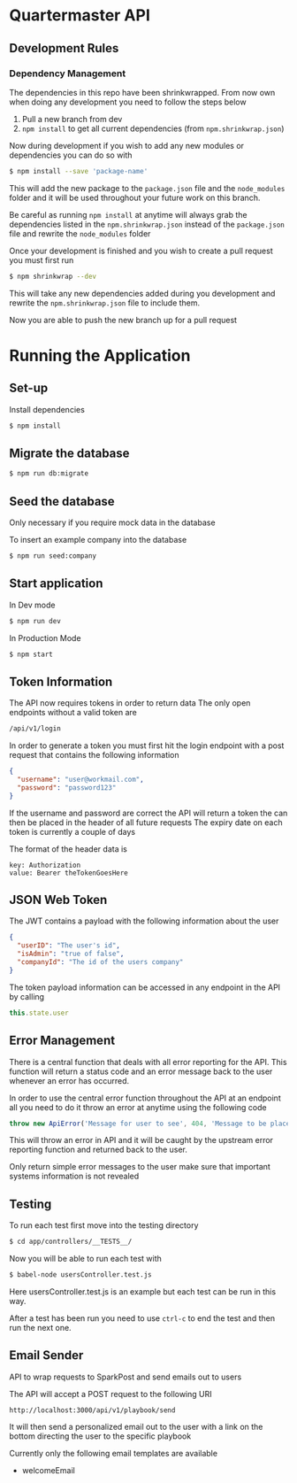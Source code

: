 # Quartermaster API

## Development Rules

### Dependency Management
The dependencies in this repo have been shrinkwrapped. From now own when doing any development you need to follow the steps below
1. Pull a new branch from dev
2. `npm install` to get all current dependencies (from `npm.shrinkwrap.json`)


Now during development if you wish to add any new modules or dependencies you can do so with
```bash
$ npm install --save 'package-name'
```
This will add the new package to the `package.json` file and the `node_modules` folder and it will be used throughout your future work on this branch.

Be careful as running `npm install` at anytime will always grab the dependencies listed in the `npm.shrinkwrap.json` instead of the `package.json` file and rewrite the `node_modules` folder

Once your development is finished and you wish to create a pull request you must first run
```bash
$ npm shrinkwrap --dev
```

This will take any new dependencies added during you development and rewrite the `npm.shrinkwrap.json` file to include them.

Now you are able to push the new branch up for a pull request

# Running the Application

## Set-up
Install dependencies
```bash
$ npm install
```

## Migrate the database
```bash
$ npm run db:migrate

```

## Seed the database
Only necessary if you require mock data in the database

To insert an example company into the database
```bash
$ npm run seed:company
```

## Start application
In Dev mode
```bash
$ npm run dev
```

In Production Mode
```bash
$ npm start
```

## Token Information
The API now requires tokens in order to return data
The only open endpoints without a valid token are
```bash
/api/v1/login
```
In order to generate a token you must first hit the login endpoint with a post request that contains the following information
```JSON
{
  "username": "user@workmail.com",
  "password": "password123"
}
```

If the username and password are correct the API will return a token the can then be placed in the header of all future requests
The expiry date on each token is currently a couple of days

The format of the header data is
```
key: Authorization
value: Bearer theTokenGoesHere
```

## JSON Web Token
The JWT contains a payload with the following information about the user
```JSON
{
  "userID": "The user's id",
  "isAdmin": "true of false",
  "companyId": "The id of the users company"
}
```

The token payload information can be accessed in any endpoint in the API by calling
```javascript
this.state.user
```

## Error Management
There is a central function that deals with all error reporting for the API.
This function will return a status code and an error message back to the user whenever an error has occurred.

In order to use the central error function throughout the API at an endpoint all you need to do it
throw an error at anytime using the following code

```javascript
throw new ApiError('Message for user to see', 404, 'Message to be placed in logs')
```

This will throw an error in API and it will be caught by the upstream error reporting function and returned back to the user.

Only return simple error messages to the user make sure that important systems information is not revealed

## Testing
To run each test first move into the testing directory
```bash
$ cd app/controllers/__TESTS__/
```

Now you will be able to run each test with
```bash
$ babel-node usersController.test.js
```

Here usersController.test.js is an example but each test can be run in this way.

After a test has been run you need to use `ctrl-c` to end the test and then run the next one.


## Email Sender
API to wrap requests to SparkPost and send emails out to users

The API will accept a POST request
to the following URI

```
http://localhost:3000/api/v1/playbook/send
```

It will then send a personalized email out to the user with a link on the
bottom directing the user to the specific playbook

Currently only the following email templates are available
* welcomeEmail
